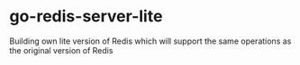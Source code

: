 # go-redis-server-lite
Building own lite version of Redis which will support the same operations as the original version of Redis
